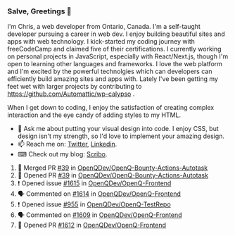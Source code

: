 ### Salve, Greetings 👋

I'm Chris, a web developer from Ontario, Canada. I'm a self-taught developer pursuing a career in web dev. I enjoy building beautiful sites and apps with web technology.
I kick-started my coding journey with freeCodeCamp and claimed five of their certifications.  I currently working on personal projects in JavaScript, especially with React/Next.js, though I'm open to learning other languages and frameworks. I love the web platform and I'm excited by the powerful technolgies which can developers can efficiently build amazing sites and apps with. Lately I've been getting my feet wet with larger projects by contributing to https://github.com/Automattic/wp-calypso .

When I get down to coding, I enjoy the satisfaction of creating complex interaction and the eye candy of adding styles to my HTML. 

- 💬 Ask me about putting your visual design into code. I enjoy CSS, but design isn't my strength, so I'd love to implement your amazing design.
- 📫 Reach me on: [Twitter](https://twitter.com/Christo28120856), [Linkedin](https://www.linkedin.com/in/christopher-stevers-07b9a5204/).
- ⌨ Check out my blog: [Scribo](https://christopherstevers.cf).
<!--
**Christopher-Stevers/Christopher-Stevers** is a ✨ _special_ ✨ repository because its `README.md` (this file) appears on your GitHub profile.

Here are some ideas to get you started:

- 🔭 I’m currently working on ...
- 🌱 I’m currently learning ...
- 👯 I’m looking to collaborate on ...
- 🤔 I’m looking for help with ...
- 😄 Pronouns: ...
- ⚡ Fun fact: ...
-->

<!--START_SECTION:activity-->
1. 🎉 Merged PR [#39](https://github.com/OpenQDev/OpenQ-Bounty-Actions-Autotask/pull/39) in [OpenQDev/OpenQ-Bounty-Actions-Autotask](https://github.com/OpenQDev/OpenQ-Bounty-Actions-Autotask)
2. 💪 Opened PR [#39](https://github.com/OpenQDev/OpenQ-Bounty-Actions-Autotask/pull/39) in [OpenQDev/OpenQ-Bounty-Actions-Autotask](https://github.com/OpenQDev/OpenQ-Bounty-Actions-Autotask)
3. ❗️ Opened issue [#1615](https://github.com/OpenQDev/OpenQ-Frontend/issues/1615) in [OpenQDev/OpenQ-Frontend](https://github.com/OpenQDev/OpenQ-Frontend)
4. 🗣 Commented on [#1614](https://github.com/OpenQDev/OpenQ-Frontend/issues/1614) in [OpenQDev/OpenQ-Frontend](https://github.com/OpenQDev/OpenQ-Frontend)
5. ❗️ Opened issue [#955](https://github.com/OpenQDev/OpenQ-TestRepo/issues/955) in [OpenQDev/OpenQ-TestRepo](https://github.com/OpenQDev/OpenQ-TestRepo)
6. 🗣 Commented on [#1609](https://github.com/OpenQDev/OpenQ-Frontend/issues/1609) in [OpenQDev/OpenQ-Frontend](https://github.com/OpenQDev/OpenQ-Frontend)
7. 💪 Opened PR [#1612](https://github.com/OpenQDev/OpenQ-Frontend/pull/1612) in [OpenQDev/OpenQ-Frontend](https://github.com/OpenQDev/OpenQ-Frontend)
<!--END_SECTION:activity-->
